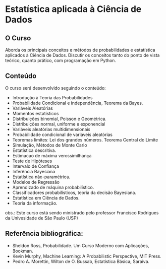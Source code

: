 # Estatística aplicada à Ciência de Dados

## O Curso
Aborda os principais conceitos e métodos de probabilidades e estatística aplicados à Ciência de Dados. Discutir os conceitos tanto do ponto de vista teórico, quanto prático, com programação em Python.

## Conteúdo 

O curso será desenvolvido seguindo o conteúdo:

- Introdução à Teoria das Probabilidades
- Probabilidade Condicional e independência, Teorema da Bayes.
- Variáveis Aleatórias
- Momentos estatísticos
- Distribuições binomial, Poisson e Geométrica.
- Distribuições normal, uniforme e exponencial
- Variáveis aleatórias multidimensionais
- Probabilidade condicional de variáveis aleatórias
- Teoremas limites: Lei dos grandes números. Teorema Central do Limite
- Simulação, Métodos de Monte Carlo
- Estatística descritiva.
- Estimacao de máxima verossimilhança
- Teste de Hipóteses
- Intervalo de Confiança
- Inferência Bayesiana
- Estatística não-paramétrica.
- Modelos de Regressão
- Aprendizado de máquina probabilístico.
- Classificadores probabilísticos, teoria da decisão Bayesiana.
- Estatística em Ciência de Dados.
- Teoria da informação.

obs.: Este curso está sendo ministrado pelo professor Francisco Rodrigues da Univesidade de São Paulo (USP)


## Referência bibliográfica:

- Sheldon Ross, Probabilidade. Um Curso Moderno com Aplicações, Bookman.
- Kevin Murphy, Machine Learning: A Probabilistic Perspective, MIT Press. 
- Pedro A. Morettin, Wilton de O. Bussab, Estatística Básica, Saraiva.
